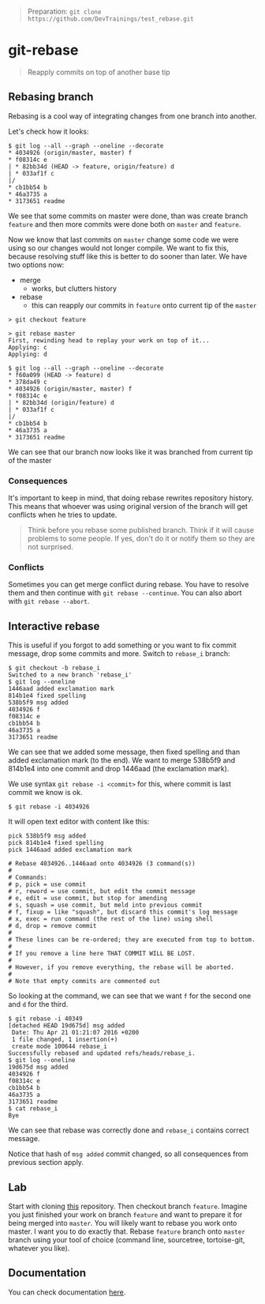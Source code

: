 > Preparation: `git clone https://github.com/DevTrainings/test_rebase.git`

git-rebase
==========

> Reapply commits on top of another base tip

Rebasing branch
---------------

Rebasing is a cool way of integrating changes from one branch into another.

Let's check how it looks:

	$ git log --all --graph --oneline --decorate
	* 4034926 (origin/master, master) f
	* f08314c e
	| * 82bb34d (HEAD -> feature, origin/feature) d
	| * 033af1f c
	|/  
	* cb1bb54 b
	* 46a3735 a
	* 3173651 readme

We see that some commits on master were done, than was create branch `feature` and then more commits were done both on `master` and `feature`.

Now we know that last commits on `master` change some code we were using so our changes would not longer compile. We want to fix this, because resolving stuff like this is better to do sooner than later. We have two options now:

* merge
	* works, but clutters history
* rebase
	* this can reapply our commits in `feature` onto current tip of the `master`

```
> git checkout feature
```

```
> git rebase master
First, rewinding head to replay your work on top of it...
Applying: c
Applying: d
```

```
$ git log --all --graph --oneline --decorate
* f60a099 (HEAD -> feature) d
* 378da49 c
* 4034926 (origin/master, master) f
* f08314c e
| * 82bb34d (origin/feature) d
| * 033af1f c
|/  
* cb1bb54 b
* 46a3735 a
* 3173651 readme
```

We can see that our branch now looks like it was branched from current tip of the master

### Consequences

It's important to keep in mind, that doing rebase rewrites repository history. This means that whoever was using original version of the branch will get conflicts when he tries to update.

> Think before you rebase some published branch. Think if it will cause problems to some people. If yes, don't do it or notify them so they are not surprised.

### Conflicts

Sometimes you can get merge conflict during rebase. You have to resolve them and then continue with `git rebase --continue`. You can also abort with `git rebase --abort`.

Interactive rebase
-----------------

This is useful if you forgot to add something or you want to fix commit message, drop some commits and more. Switch to `rebase_i` branch:

	$ git checkout -b rebase_i
	Switched to a new branch 'rebase_i'
	$ git log --oneline
	1446aad added exclamation mark
	814b1e4 fixed spelling
	538b5f9 msg added
	4034926 f
	f08314c e
	cb1bb54 b
	46a3735 a
	3173651 readme

We can see that we added some message, then fixed spelling and than added exclamation mark (to the end). We want to merge 538b5f9 and 814b1e4 into one commit and drop 1446aad (the exclamation mark).

We use syntax `git rebase -i <commit>` for this, where commit is last commit we know is ok.

	$ git rebase -i 4034926

It will open text editor with content like this:

	pick 538b5f9 msg added
	pick 814b1e4 fixed spelling
	pick 1446aad added exclamation mark

	# Rebase 4034926..1446aad onto 4034926 (3 command(s))
	#
	# Commands:
	# p, pick = use commit
	# r, reword = use commit, but edit the commit message
	# e, edit = use commit, but stop for amending
	# s, squash = use commit, but meld into previous commit
	# f, fixup = like "squash", but discard this commit's log message
	# x, exec = run command (the rest of the line) using shell
	# d, drop = remove commit
	#
	# These lines can be re-ordered; they are executed from top to bottom.
	#
	# If you remove a line here THAT COMMIT WILL BE LOST.
	#
	# However, if you remove everything, the rebase will be aborted.
	#
	# Note that empty commits are commented out

So looking at the command, we can see that we want `f` for the second one and `d` for the third.

	$ git rebase -i 40349
	[detached HEAD 19d675d] msg added
	 Date: Thu Apr 21 01:21:07 2016 +0200
	 1 file changed, 1 insertion(+)
	 create mode 100644 rebase_i
	Successfully rebased and updated refs/heads/rebase_i.
	$ git log --oneline
	19d675d msg added
	4034926 f
	f08314c e
	cb1bb54 b
	46a3735 a
	3173651 readme
	$ cat rebase_i 
	Bye

We can see that rebase was correctly done and `rebase_i` contains correct message.

Notice that hash of `msg added` commit changed, so all consequences from previous section apply.

Lab
---

Start with cloning [this](https://github.com/DevTrainings/lab_rebase.git) repository. Then checkout branch `feature`. Imagine you just finished your work on branch `feature` and want to prepare it for being merged into `master`. You will likely want to rebase you work onto master. I want you to do exactly that. Rebase `feature` branch onto `master` branch using your tool of choice (command line, sourcetree, tortoise-git, whatever you like).

Documentation
-------------

You can check documentation [here](https://git-scm.com/docs/git-rebase).
